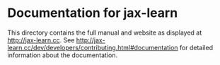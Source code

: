 # Documentation for jax-learn

This directory contains the full manual and website as displayed at
<http://jax-learn.cc>. See
<http://jax-learn.cc/dev/developers/contributing.html#documentation> for
detailed information about the documentation.
